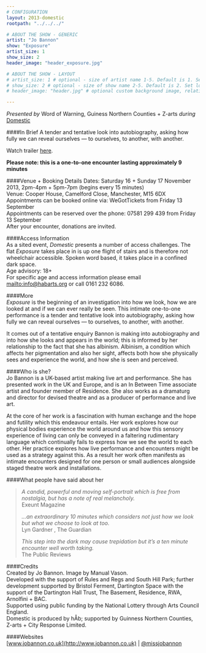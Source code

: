 ```yaml
---
# CONFIGURATION
layout: 2013-domestic
rootpath: "../../../"

# ABOUT THE SHOW - GENERIC
artist: "Jo Bannon"
show: "Exposure"
artist_size: 1
show_size: 2
header_image: "header_exposure.jpg"

# ABOUT THE SHOW - LAYOUT
# artist_size: 1 # optional - size of artist name 1-5. Default is 1. Set longer names to lower values
# show_size: 2 # optional - size of show name 2-5. Default is 2. Set longer names to lower values
# header_image: "header.jpg" # optional custom background image, relative to current page

---
```

*Presented by* Word of Warning, Guiness Northern Counties + Z-arts *during* [Domestic](/current/2013-domestic/index.html)        

####In Brief
A tender and tentative look into autobiography, asking how fully we can reveal ourselves — to ourselves, to another, with another.          
               
Watch trailer [here](http://vimeo.com/68437394).        
        
**Please note: this is a one-to-one encounter lasting approximately 9 minutes**
         
####Venue + Booking Details
Dates: Saturday 16 + Sunday 17 November 2013, 2pm-4pm + 5pm-7pm (begins every 15 minutes)        
Venue: Cooper House, Camelford Close, Manchester, M15 6DX   
Appointments can be booked online via: WeGotTickets from Friday 13 September    
Appointments can be reserved over the phone: 07581 299 439 from Friday 13 September    
After your encounter, donations are invited.   

####Access Information    
As a sited event, *Domestic* presents a number of access challenges.
The flat *Exposure* takes place in is up one flight of stairs and is therefore not wheelchair accessible.  Spoken word based, it takes place in a confined dark space.  
Age advisory: 18+   
For specific age and access information please email <mailto:info@habarts.org> or call 0161 232 6086.        
              
####More      
*Exposure* is the beginning of an investigation into how we look, how we are looked at and if we can ever really be seen. This intimate one-to-one performance is a tender and tentative look into autobiography, asking how fully we can reveal ourselves — to ourselves, to another, with another.        
        
It comes out of a tentative enquiry Bannon is making into autobiography and into how she looks and appears in the world; this is informed by her relationship to the fact that she has albinism. Albinism, a condition which affects her pigmentation and also her sight, affects both how she physically sees and experience the world, and how she is seen and perceived.          
        
####Who is she?    
Jo Bannon is a UK-based artist making live art and performance. She has presented work in the UK and Europe, and is an In Between Time associate artist and founder member of Residence. She also works as a dramaturg and director for devised theatre and as a producer of performance and live art.        
        
At the core of her work is a fascination with human exchange and the hope and futility which this endeavour entails. Her work explores how our physical bodies experience the world around us and how this sensory experience of living can only be conveyed in a faltering rudimentary language which continually fails to express how we see the world to each other. Her practice explores how live performance and encounters might be used as a strategy against this. As a result her work often manifests as intimate encounters designed for one person or small audiences alongside staged theatre work and installations.        
              
####What people have said about her       
>*A candid, powerful and moving self-portrait which is free from nostalgia, but has a note of real melancholy.*<br>Exeunt Magazine        
>            
>*...an extraordinary 10 minutes which considers not just how we look but what we choose to look at too.*<br>Lyn Gardner , The Guardian
>         
>*This step into the dark may cause trepidation but it’s a ten minute encounter well worth taking.*<br>The Public Reviews        
    
####Credits        
Created by Jo Bannon. Image by Manual Vason.         
Developed with the support of Rules and Regs and South Hill Park; further development supported by Bristol Ferment, Dartington Space with the support of the Dartington Hall Trust, The Basement, Residence, RWA, Arnolfini + BAC.              
Supported using public funding by the National Lottery through Arts Council England.        
Domestic is produced by hÅb; supported by Guinness Northern Counties, Z-arts + City Response Limited.              
         
####Websites        
[www.jobannon.co.uk](http://www.jobannon.co.uk) | [@missjobannon](http://twitter.com/missjobannon)
